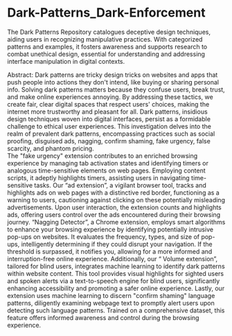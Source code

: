 # Dark-Patterns_Dark-Enforcement
The Dark Patterns Repository catalogues deceptive design techniques, aiding users in recognizing manipulative practices. With categorized patterns and examples, it fosters awareness and supports research to combat unethical design, essential for understanding and addressing interface manipulation in digital contexts.

Abstract: 
Dark patterns are tricky design tricks on websites and apps that push people into actions they 
don't intend, like buying or sharing personal info. Solving dark patterns matters because they confuse 
users, break trust, and make online experiences annoying. By addressing these tactics, we create fair, 
clear digital spaces that respect users' choices, making the internet more trustworthy and pleasant 
for all. 
Dark patterns, insidious design techniques woven into digital interfaces, persist as a 
formidable challenge to ethical user experiences. This investigation delves into the realm of 
prevalent dark patterns, encompassing practices such as social proofing,  disguised ads, nagging, 
confirm shaming, fake urgency, false scarcity, and phantom pricing.  
The "fake urgency" extension contributes to an enriched browsing experience by managing 
tab activation states and identifying timers or analogous time-sensitive elements on web pages. 
Employing content scripts, it adeptly highlights timers, assisting users in navigating time-sensitive 
tasks. Our “ad extension”, a vigilant browser tool, tracks and highlights ads on web pages with a 
distinctive red border, functioning as a warning to users, cautioning against clicking on these 
potentially misleading advertisements. Upon user interaction, the extension counts and highlights 
ads, offering users control over the ads encountered during their browsing journey. 
“Nagging Detector”, a Chrome extension, employs smart algorithms to enhance your 
browsing experience by identifying potentially intrusive pop-ups on websites. It evaluates the 
frequency, types, and size of pop-ups, intelligently determining if they could disrupt your navigation. 
If the threshold is surpassed, it notifies you, allowing for a more informed and interruption-free 
online experience. Additionally, our “ Volume extension”, tailored for blind users, integrates 
machine learning to identify dark patterns within website content. This tool provides visual 
highlights for sighted users and spoken alerts via a text-to-speech engine for blind users, significantly 
enhancing accessibility and promoting a safer online experience. Lastly, our extension uses machine 
learning to discern "confirm shaming" language patterns, diligently examining webpage text to 
promptly alert users upon detecting such language patterns. Trained on a comprehensive dataset, 
this feature offers informed awareness and control during the browsing experience. 
